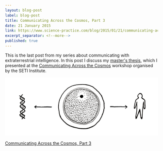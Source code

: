 ```yaml
---
layout: blog-post
label: blog-post
title: Communicating Across the Cosmos, Part 3
date: 21 January 2015
link: https://www.science-practice.com/blog/2015/01/21/communicating-across-the-cosmos-3/
excerpt_separator: <!--more-->
published: true
---
```


This is the last post from my series about communicating with extraterrestrial intelligence. In this post I discuss my [master's thesis](https://www.researchgate.net/publication/277892123_Lingua_Extraterrestris), which I presented at the [Communicating Across the Cosmos](https://communicating.seti.org/) workshop organised by the SETI Institute.

![A-cultural Codes](/img/posts/21-01-2015/a-cultural-codes.png)

<!--more-->

[Communicating Across the Cosmos, Part 3](https://www.science-practice.com/blog/2015/01/21/communicating-across-the-cosmos-3/)
